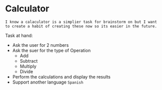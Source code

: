 # Calculator

```
I know a calaculator is a simplier task for brainstorm on but I want to create a habit of creating these now so its easier in the future.
```

Task at hand:

- Ask the user for 2 numbers
- Ask the suer for the type of Operation
  - Add
  - Subtract
  - Multiply
  - Divide
- Perform the calculations and display the results
- Support another language `Spanish`
